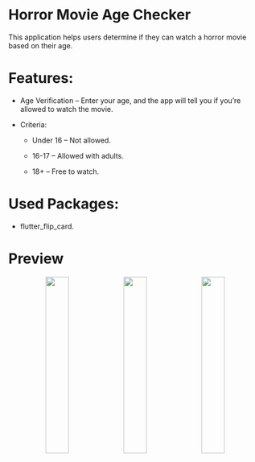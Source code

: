 # Horror Movie Age Checker

This application helps users determine if they can watch a horror movie based on their age.

# Features:

- Age Verification – Enter your age, and the app will tell you if you’re allowed to watch the movie.

- Criteria:

  - Under 16 – Not allowed.

  - 16-17 – Allowed with adults.

  - 18+ – Free to watch.

# Used Packages:
   
- flutter_flip_card.

# Preview

<p align="center">
  <img src="assets/images/form1.jpg" width="30%" />
  <img src="assets/images/form2.jpg" width="30%" />
  <img src="assets/images/form3.jpg" width="30%" />
</p>

